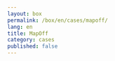 ```yaml
---
layout: box
permalink: /box/en/cases/mapoff/
lang: en
title: MapOff
category: cases
published: false
---
```


